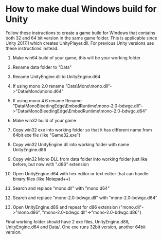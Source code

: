 # How to make dual Windows build for Unity

Follow these instructions to create a game build for Windows that contains both 32 and 64 bit version in the same game folder. This is applicable since Unity 2017.1 which creates UnityPlayer.dll. For previous Unity versions use these instructions instead.

1. Make win64 build of your game, this will be your working folder
2. Rename data folder to "Data"
3. Rename UnityEngine.dll to UnityEngine.d64
4. If using mono 2.0 rename "Data\Mono\mono.dll"->"Data\Mono\mono.d64"
5. If using mono 4.6 rename Rename "Data\MonoBleedingEdge\EmbedRuntime\mono-2.0-bdwgc.dll"->"Data\MonoBleedingEdge\EmbedRuntime\mono-2.0-bdwgc.d64"
    
6. Make win32 build of your game
7. Copy win32 exe into working folder so that it has different name from 64bit exe file (like "Game32.exe")
8. Copy win32 UnityEngine.dll into working folder with name UnityEngine.d86
9. Copy win32 Mono DLL from data folder into working folder just like before, but now with ".d86" extension
	
10. Open UnityEngine.d64 with hex editor or text editor that can handle binary files (like Notepad++)
11. Search and replace "mono.dll" with "mono.d64"
12. Search and replace "mono-2.0-bdwgc.dll" with "mono-2.0-bdwgc.d64"
13. Open UnityEngine.d86 and repeat for d86 extension ("mono.dll"->"mono.d86", "mono-2.0-bdwgc.dll"->"mono-2.0-bdwgc.d86")
	
Final working folder should have 2 exe files, UnityEngine.d86, UnityEngine.d64 and Data/. One exe runs 32bit version, another 64bit version.
